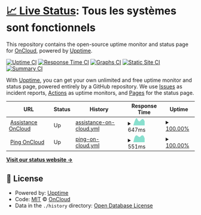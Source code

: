 # [📈 Live Status](https://status.oncloud.fr): <!--live status--> **Tous les systèmes sont fonctionnels**

This repository contains the open-source uptime monitor and status page for [OnCloud](https://oncloud.fr/), powered by [Upptime](https://github.com/upptime/upptime).

[![Uptime CI](https://github.com/bteoncloud/upptime/workflows/Uptime%20CI/badge.svg)](https://github.com/bteoncloud/upptime/actions?query=workflow%3A%22Uptime+CI%22)
[![Response Time CI](https://github.com/bteoncloud/upptime/workflows/Response%20Time%20CI/badge.svg)](https://github.com/bteoncloud/upptime/actions?query=workflow%3A%22Response+Time+CI%22)
[![Graphs CI](https://github.com/bteoncloud/upptime/workflows/Graphs%20CI/badge.svg)](https://github.com/bteoncloud/upptime/actions?query=workflow%3A%22Graphs+CI%22)
[![Static Site CI](https://github.com/bteoncloud/upptime/workflows/Static%20Site%20CI/badge.svg)](https://github.com/bteoncloud/upptime/actions?query=workflow%3A%22Static+Site+CI%22)
[![Summary CI](https://github.com/bteoncloud/upptime/workflows/Summary%20CI/badge.svg)](https://github.com/bteoncloud/upptime/actions?query=workflow%3A%22Summary+CI%22)

With [Upptime](https://upptime.js.org), you can get your own unlimited and free uptime monitor and status page, powered entirely by a GitHub repository. We use [Issues](https://github.com/bteoncloud/upptime/issues) as incident reports, [Actions](https://github.com/bteoncloud/upptime/actions) as uptime monitors, and [Pages](https://status.oncloud.fr) for the status page.

<!--start: status pages-->
<!-- This summary is generated by Upptime (https://github.com/upptime/upptime) -->
<!-- Do not edit this manually, your changes will be overwritten -->
<!-- prettier-ignore -->
| URL | Status | History | Response Time | Uptime |
| --- | ------ | ------- | ------------- | ------ |
| <img alt="" src="https://icons.duckduckgo.com/ip3/assistance.oncloud.fr.ico" height="13"> [Assistance OnCloud](https://assistance.oncloud.fr/) | Up | [assistance-on-cloud.yml](https://github.com/bteoncloud/upptime/commits/HEAD/history/assistance-on-cloud.yml) | <details><summary><img alt="Response time graph" src="./graphs/assistance-on-cloud/response-time-week.png" height="20"> 647ms</summary><br><a href="https://status.oncloud.fr/history/assistance-on-cloud"><img alt="Response time 651" src="https://img.shields.io/endpoint?url=https%3A%2F%2Fraw.githubusercontent.com%2Fbteoncloud%2Fupptime%2FHEAD%2Fapi%2Fassistance-on-cloud%2Fresponse-time.json"></a><br><a href="https://status.oncloud.fr/history/assistance-on-cloud"><img alt="24-hour response time 696" src="https://img.shields.io/endpoint?url=https%3A%2F%2Fraw.githubusercontent.com%2Fbteoncloud%2Fupptime%2FHEAD%2Fapi%2Fassistance-on-cloud%2Fresponse-time-day.json"></a><br><a href="https://status.oncloud.fr/history/assistance-on-cloud"><img alt="7-day response time 647" src="https://img.shields.io/endpoint?url=https%3A%2F%2Fraw.githubusercontent.com%2Fbteoncloud%2Fupptime%2FHEAD%2Fapi%2Fassistance-on-cloud%2Fresponse-time-week.json"></a><br><a href="https://status.oncloud.fr/history/assistance-on-cloud"><img alt="30-day response time 608" src="https://img.shields.io/endpoint?url=https%3A%2F%2Fraw.githubusercontent.com%2Fbteoncloud%2Fupptime%2FHEAD%2Fapi%2Fassistance-on-cloud%2Fresponse-time-month.json"></a><br><a href="https://status.oncloud.fr/history/assistance-on-cloud"><img alt="1-year response time 651" src="https://img.shields.io/endpoint?url=https%3A%2F%2Fraw.githubusercontent.com%2Fbteoncloud%2Fupptime%2FHEAD%2Fapi%2Fassistance-on-cloud%2Fresponse-time-year.json"></a></details> | <details><summary><a href="https://status.oncloud.fr/history/assistance-on-cloud">100.00%</a></summary><a href="https://status.oncloud.fr/history/assistance-on-cloud"><img alt="All-time uptime 99.56%" src="https://img.shields.io/endpoint?url=https%3A%2F%2Fraw.githubusercontent.com%2Fbteoncloud%2Fupptime%2FHEAD%2Fapi%2Fassistance-on-cloud%2Fuptime.json"></a><br><a href="https://status.oncloud.fr/history/assistance-on-cloud"><img alt="24-hour uptime 100.00%" src="https://img.shields.io/endpoint?url=https%3A%2F%2Fraw.githubusercontent.com%2Fbteoncloud%2Fupptime%2FHEAD%2Fapi%2Fassistance-on-cloud%2Fuptime-day.json"></a><br><a href="https://status.oncloud.fr/history/assistance-on-cloud"><img alt="7-day uptime 100.00%" src="https://img.shields.io/endpoint?url=https%3A%2F%2Fraw.githubusercontent.com%2Fbteoncloud%2Fupptime%2FHEAD%2Fapi%2Fassistance-on-cloud%2Fuptime-week.json"></a><br><a href="https://status.oncloud.fr/history/assistance-on-cloud"><img alt="30-day uptime 100.00%" src="https://img.shields.io/endpoint?url=https%3A%2F%2Fraw.githubusercontent.com%2Fbteoncloud%2Fupptime%2FHEAD%2Fapi%2Fassistance-on-cloud%2Fuptime-month.json"></a><br><a href="https://status.oncloud.fr/history/assistance-on-cloud"><img alt="1-year uptime 99.56%" src="https://img.shields.io/endpoint?url=https%3A%2F%2Fraw.githubusercontent.com%2Fbteoncloud%2Fupptime%2FHEAD%2Fapi%2Fassistance-on-cloud%2Fuptime-year.json"></a></details>
| <img alt="" src="https://icons.duckduckgo.com/ip3/ping.oncloud.network.ico" height="13"> [Ping OnCloud](http://ping.oncloud.network) | Up | [ping-on-cloud.yml](https://github.com/bteoncloud/upptime/commits/HEAD/history/ping-on-cloud.yml) | <details><summary><img alt="Response time graph" src="./graphs/ping-on-cloud/response-time-week.png" height="20"> 551ms</summary><br><a href="https://status.oncloud.fr/history/ping-on-cloud"><img alt="Response time 532" src="https://img.shields.io/endpoint?url=https%3A%2F%2Fraw.githubusercontent.com%2Fbteoncloud%2Fupptime%2FHEAD%2Fapi%2Fping-on-cloud%2Fresponse-time.json"></a><br><a href="https://status.oncloud.fr/history/ping-on-cloud"><img alt="24-hour response time 607" src="https://img.shields.io/endpoint?url=https%3A%2F%2Fraw.githubusercontent.com%2Fbteoncloud%2Fupptime%2FHEAD%2Fapi%2Fping-on-cloud%2Fresponse-time-day.json"></a><br><a href="https://status.oncloud.fr/history/ping-on-cloud"><img alt="7-day response time 551" src="https://img.shields.io/endpoint?url=https%3A%2F%2Fraw.githubusercontent.com%2Fbteoncloud%2Fupptime%2FHEAD%2Fapi%2Fping-on-cloud%2Fresponse-time-week.json"></a><br><a href="https://status.oncloud.fr/history/ping-on-cloud"><img alt="30-day response time 504" src="https://img.shields.io/endpoint?url=https%3A%2F%2Fraw.githubusercontent.com%2Fbteoncloud%2Fupptime%2FHEAD%2Fapi%2Fping-on-cloud%2Fresponse-time-month.json"></a><br><a href="https://status.oncloud.fr/history/ping-on-cloud"><img alt="1-year response time 532" src="https://img.shields.io/endpoint?url=https%3A%2F%2Fraw.githubusercontent.com%2Fbteoncloud%2Fupptime%2FHEAD%2Fapi%2Fping-on-cloud%2Fresponse-time-year.json"></a></details> | <details><summary><a href="https://status.oncloud.fr/history/ping-on-cloud">100.00%</a></summary><a href="https://status.oncloud.fr/history/ping-on-cloud"><img alt="All-time uptime 99.74%" src="https://img.shields.io/endpoint?url=https%3A%2F%2Fraw.githubusercontent.com%2Fbteoncloud%2Fupptime%2FHEAD%2Fapi%2Fping-on-cloud%2Fuptime.json"></a><br><a href="https://status.oncloud.fr/history/ping-on-cloud"><img alt="24-hour uptime 100.00%" src="https://img.shields.io/endpoint?url=https%3A%2F%2Fraw.githubusercontent.com%2Fbteoncloud%2Fupptime%2FHEAD%2Fapi%2Fping-on-cloud%2Fuptime-day.json"></a><br><a href="https://status.oncloud.fr/history/ping-on-cloud"><img alt="7-day uptime 100.00%" src="https://img.shields.io/endpoint?url=https%3A%2F%2Fraw.githubusercontent.com%2Fbteoncloud%2Fupptime%2FHEAD%2Fapi%2Fping-on-cloud%2Fuptime-week.json"></a><br><a href="https://status.oncloud.fr/history/ping-on-cloud"><img alt="30-day uptime 100.00%" src="https://img.shields.io/endpoint?url=https%3A%2F%2Fraw.githubusercontent.com%2Fbteoncloud%2Fupptime%2FHEAD%2Fapi%2Fping-on-cloud%2Fuptime-month.json"></a><br><a href="https://status.oncloud.fr/history/ping-on-cloud"><img alt="1-year uptime 99.74%" src="https://img.shields.io/endpoint?url=https%3A%2F%2Fraw.githubusercontent.com%2Fbteoncloud%2Fupptime%2FHEAD%2Fapi%2Fping-on-cloud%2Fuptime-year.json"></a></details>

<!--end: status pages-->

[**Visit our status website →**](https://status.oncloud.fr)

## 📄 License

- Powered by: [Upptime](https://github.com/upptime/upptime)
- Code: [MIT](./LICENSE) © [OnCloud](https://oncloud.fr/)
- Data in the `./history` directory: [Open Database License](https://opendatacommons.org/licenses/odbl/1-0/)
